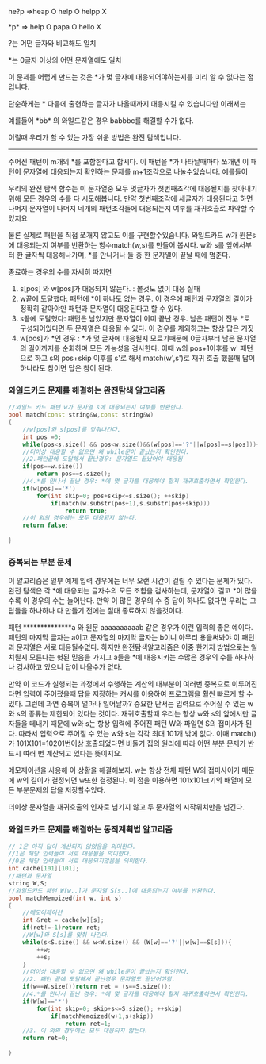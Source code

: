 he?p =>heap O  help O  helpp X

\*p\* => help O papa O hello X 

?는 어떤 글자와 비교해도 일치

\*는 0글자 이상의 어떤 문자열에도 일치



이 문제를 어렵게 만드는 것은  *가 몇 글자에 대응되어야하는지를 미리 알 수 없다는 점 입니다.

단순하게는 * 다음에 출현하는 글자가 나올때까지 대응시킬 수 있습니다만 이래서는 

예를들어 \*bb\* 의 와일드같은 경우 babbbc를 해결할 수가 없다.

이럴때 우리가 할 수 있는 가장 쉬운 방법은 완전 탐색입니다.

---

주어진 패턴이 m개의 \*를 포함한다고 합시다. 이 패턴을 \*가 나타날때마다 쪼개면  이 패턴이 문자열에 대응되는지 확인하는 문제를 m+1조각으로 나눌수있습니다. 예를들어 

우리의 완전 탐색 함수는 이 문자열중 모두 몇글자가 첫번째조각에 대응될지를 찾아내기위해 모든 경우의 수를 다 시도해봅니다. 만약 첫번째조각에 세글자가 대응된다고 하면 나머지 문자열이 나머지 네개의 패턴조각들에 대응되는지 여부를 재귀호출로 파악할 수 있지요

물론 실제로 패턴을 직접 쪼개지 않고도 이를 구현할수있습니다. 와일드카드 w가 원문s에 대응되는지 여부를 반환하는 함수match(w,s)를 만들어 봅시다. w와 s를 앞에서부터 한 글자씩 대응해나가며, \*를 만나거나 둘 중 한 문자열이 끝날 때에 멈춘다. 

종료하는 경우의 수를 자세히 따지면

1. s[pos] 와 w[pos]가 대응되지 않는다. : 볼것도 없이 대응 실패
2. w끝에 도달했다: 패턴에 *이 하나도 없는 경우. 이 경우에 패턴과 문자열의 길이가 정확히 같아야만  패턴과 문자열이 대응된다고 할 수 있다.
3. s끝에 도달했다: 패턴은 남았지만 문자열이 이미 끝난 경우. 남은 패턴이 전부 \*로 구성되어있다면 두 문자열은 대응될 수 있다. 이 경우를 제외하고는 항상 답은 거짓
4. w[pos]가 *인 경우  : *가 몇 글자에 대응될지 모르기때문에 0글자부터 남은 문자열의 길이까지를 순회하며 모든 가능성을 검사한다. 이때 w의 pos+1이후를 w' 패턴으로 하고 s의 pos+skip 이후를 s'로 해서 match(w',s')로 재귀 호출 했을때 답이 하나라도 참이면 답은 참이 된다. 

<h3>와일드카드 문제를 해결하는 완전탐색 알고리즘</h3>

```c++
//와일드 카드 패턴 w가 문자열 s에 대응되는지 여부를 반환한다.
bool match(const string&w,const string&w)
{
    //w[pos]와 s[pos]를 맞춰나간다.
    int pos =0;
    while(pos<s.size() && pos<w.size()&&(w[pos]=='?'||w[pos]==s[pos]))++pos;
    //더이상 대응할 수 없으면 왜 while문이 끝났는지 확인한다.
    //2.패턴끝에 도달해서 끝난경우: 문자열도 끝났어야 대응됨
    if(pos==w.size())
        return pos==s.size();
    //4.*를 만나서 끝난 경우: *에 몇 글자를 대응해야 할지 재귀호출하면서 확인한다.
    if(w[pos]=='*')
        for(int skip=0; pos+skip<=s.size(); ++skip)
            if(match(w.substr(pos+1),s.substr(pos+skip)))
                return true;
    //이 외의 경우에는 모두 대응되지 않는다.
    return false;
    
}
```





<h3>중복되는 부분 문제</h3>

이 알고리즘은 일부 예제 입력 경우에는 너무 오랜 시간이 걸릴 수 있다는 문제가 있다. 완전 탐색은 각 \*에 대응되는 글자수의 모든 조합을 검사하는데, 문자열이 길고 \*이 많을 수록 이 경우의 수는 늘어난다. 만약 이 많은 경우의 수 중 답이 하나도 없다면 우리는 그 답들을 하나하나 다 만들기 전에는 절대 종료하지 않을것이다. 

패턴 **************a 와 원문 aaaaaaaaaab 같은 경우가 이런 입력의 좋은 예이다.패턴의 마지막 글자는 a이고 문자열의 마지막 글자는 b이니 아무리 용을써봐야 이 패턴과 문자열은 서로 대응될수없다. 하지만 완전탐색알고리즘은 이중 한가지 방법으로는 일치될지 모른다는 헛된 믿음을 가지고 a들을 *에 대응시키는 수많은 경우의 수를 하나하나 검사하고 있으니 답이 나올수가 없다.

만약 이 코드가 실행되는 과정에서 수행하는 계산의 대부분이 여러번 중복으로 이루어진다면 입력이 주어졌을때 답을 저장하는 캐시를 이용하여 프로그램을 훨씬 빠르게 할 수 있다.  그런데 과연 중복이 얼마나 일어날까? 중요한 단서는 입력으로 주어질 수 있는 w와 s의 종류는 제한되어 있다는 것이다. 재귀호출할때 우리는 항상 w와 s의 앞에서만 글자들을 떼내기 때문에 w와 s는 항상 입력에 주어진 패턴 W와 파일면 S의 접미사가 된다. 따라서 입력으로 주어질 수 있는 w와 s는 각각 최대 101개 밖에 없다. 이때 match()가 101X101=10201번이상 호출되었다면 비둘기 집의 원리에 따라 어떤 부분 문제가 반드시 여러 번 계산되고 있다는 뜻이지요.

메모제이션을 사용해 이 상황을 해결해보자. w는 항상 전체 패턴 W의 접미사이기 때문에 w의 길이가 결정되면 w또한 결정된다. 이 점을 이용하면 101x101크기의 배열에 모든 부분문제의 답을 저장할수있다.

더이상 문자열을 재귀호출의 인자로 넘기지 않고 두 문자열의 시작위치만을 넘긴다.

<h3>와일드카드 문제를 해결하는 동적계획법 알고리즘</h3>

```c++
//-1은 아직 답이 계산되지 않았음을 의미한다.
//1은 해당 입력들이 서로 대응됨을 의미한다.
//0은 해당 입력들이 서로 대응되지않음을 의미한다.
int cache[101][101];
//패턴과 문자열
string W,S;
//와일드카드 패턴 W[w..]가 문자열 S[s..]에 대응되는지 여부를 반환한다.
bool matchMemoized(int w, int s)
{
    //메모이제이션
    int &ret = cache[w][s];
    if(ret!=-1)return ret;
    //W[w]와 S[s]를 맞춰 나간다.
    while(s<S.size() && w<W.size() && (W[w]=='?'||w[w]==S[s])){
        ++w;
        ++s;
    }
    //더이상 대응할 수 없으면 왜 while문이 끝났는지 확인한다.
    //2. 패턴 끝에 도달해서 끝난경우 문자열도 끝났어야함.
    if(w==W.size())return ret = (s==S.size());
    //4.*를 만나서 끝난 경우: *에 몇 글자를 대응해야 할지 재귀호출하면서 확인한다.
    if(W[w]=='*')
        for(int skip=0; skip+s<=S.size(); ++skip)
            if(matchMemoized(w+1,s+skip))
                return ret=1;
    //3. 이 외의 경우에는 모두 대응되지 않는다.
    return ret=0;
    
}
```


